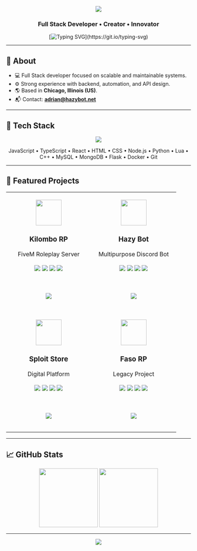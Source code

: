 <div align="center">

<img src="https://capsule-render.vercel.app/api?type=waving&color=0:6366F1,100:F97316&height=200&section=header&text=Adrian%20⚡&fontSize=45&fontColor=fff&animation=fadeIn" />

### Full Stack Developer • Creator • Innovator

[![Typing SVG](https://readme-typing-svg.demolab.com?font=Fira+Code&pause=1500&color=F97316&center=true&vCenter=true&width=500&lines=Building+modern+solutions.;Crafting+efficient+systems.;Always+improving.)](https://git.io/typing-svg)

</div>

---

## 🧠 About

- 💻 Full Stack developer focused on scalable and maintainable systems.  
- ⚙️ Strong experience with backend, automation, and API design.  
- 🌎 Based in **Chicago, Illinois (US)**.  
- 📬 Contact: **adrian@hazybot.net**

---

## 🧩 Tech Stack

<div align="center">

<img src="https://skillicons.dev/icons?i=js,ts,react,html,css,nodejs,python,lua,cpp,mysql,mongodb,flask,docker,git&theme=dark&perline=7" />

<br>

<p>
JavaScript • TypeScript • React • HTML • CSS • Node.js • Python • Lua • C++ • MySQL • MongoDB • Flask • Docker • Git
</p>

</div>

---

## 🚀 Featured Projects

<div align="center">

<table>
<tr>

<td width="50%" align="center" style="padding: 20px; vertical-align: top;">
  
<img src="https://img.icons8.com/fluency/96/000000/controller.png" width="70"/>

### Kilombo RP
FiveM Roleplay Server  
<br>
<img src="https://img.shields.io/badge/FiveM-F40552?style=for-the-badge&logo=fivem&logoColor=white"/>
<img src="https://img.shields.io/badge/Lua-2C2D72?style=for-the-badge&logo=lua&logoColor=white"/>
<img src="https://img.shields.io/badge/ESX-00D9FF?style=for-the-badge"/>
<img src="https://img.shields.io/badge/MySQL-4479A1?style=for-the-badge&logo=mysql&logoColor=white"/>

<br><br>
<a href="https://kilomborp.net">
<img src="https://img.shields.io/badge/kilomborp.net-000000?style=for-the-badge"/>
</a>

</td>

<td width="50%" align="center" style="padding: 20px; vertical-align: top;">

<img src="https://img.icons8.com/fluency/96/000000/bot.png" width="70"/>

### Hazy Bot
Multipurpose Discord Bot  
<br>
<img src="https://img.shields.io/badge/Discord.js-5865F2?style=for-the-badge&logo=discord&logoColor=white"/>
<img src="https://img.shields.io/badge/Node.js-339933?style=for-the-badge&logo=node.js&logoColor=white"/>
<img src="https://img.shields.io/badge/MongoDB-47A248?style=for-the-badge&logo=mongodb&logoColor=white"/>
<img src="https://img.shields.io/badge/JavaScript-F7DF1E?style=for-the-badge&logo=javascript&logoColor=black"/>

<br><br>
<a href="https://hazybot.net">
<img src="https://img.shields.io/badge/hazybot.net-000000?style=for-the-badge"/>
</a>

</td>
</tr>

<tr>

<td width="50%" align="center" style="padding: 20px; vertical-align: top;">
  
<img src="https://img.icons8.com/fluency/96/000000/security-shield-green.png" width="70"/>

### Sploit Store
Digital Platform  
<br>
<img src="https://img.shields.io/badge/Flask-000000?style=for-the-badge&logo=flask&logoColor=white"/>
<img src="https://img.shields.io/badge/JavaScript-F7DF1E?style=for-the-badge&logo=javascript&logoColor=black"/>
<img src="https://img.shields.io/badge/MySQL-4479A1?style=for-the-badge&logo=mysql&logoColor=white"/>
<img src="https://img.shields.io/badge/CSS3-1572B6?style=for-the-badge&logo=css3&logoColor=white"/>

<br><br>
<a href="https://sploit.store">
<img src="https://img.shields.io/badge/sploit.store-000000?style=for-the-badge"/>
</a>

</td>

<td width="50%" align="center" style="padding: 20px; vertical-align: top;">
  
<img src="https://img.icons8.com/fluency/96/000000/archive.png" width="70"/>

### Faso RP
Legacy Project  
<br>
<img src="https://img.shields.io/badge/FiveM-F40552?style=for-the-badge&logo=fivem&logoColor=white"/>
<img src="https://img.shields.io/badge/Lua-2C2D72?style=for-the-badge&logo=lua&logoColor=white"/>
<img src="https://img.shields.io/badge/ESX-00D9FF?style=for-the-badge"/>
<img src="https://img.shields.io/badge/Legacy-FFD700?style=for-the-badge"/>

<br><br>
<img src="https://img.shields.io/badge/Status-CLOSED-grey?style=for-the-badge"/>

</td>
</tr>
</table>

</div>

---

## 📈 GitHub Stats

<div align="center">

<img src="https://github-readme-stats.vercel.app/api?username=adriankromber&show_icons=true&theme=tokyonight&hide_border=true" height="160" />
<img src="https://github-readme-streak-stats.herokuapp.com/?user=adriankromber&theme=tokyonight&hide_border=true" height="160" />

</div>

---

<div align="center">

<img src="https://capsule-render.vercel.app/api?type=waving&color=0:F97316,100:6366F1&height=120&section=footer" />

</div>

